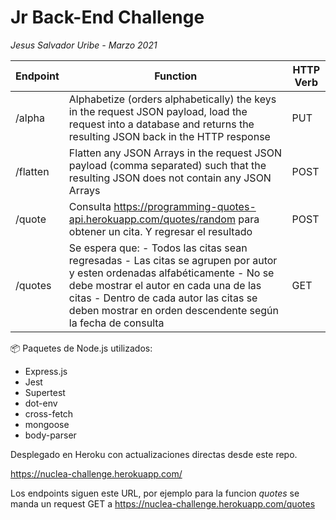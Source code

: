 # Jr Back-End Challenge
*Jesus Salvador Uribe - Marzo 2021*

| Endpoint | Function | HTTP Verb |
|----------|-------------------|-----------|
| /alpha   | Alphabetize (orders alphabetically) the keys in the request JSON payload, load the request into a database and returns the resulting JSON back in the HTTP response| PUT|
| /flatten | Flatten any JSON Arrays in the request JSON payload (comma separated) such that the resulting JSON does not contain any JSON Arrays| POST|
| /quote   | Consulta https://programming-quotes-api.herokuapp.com/quotes/random para obtener un cita. Y regresar el resultado| POST      |
| /quotes  | Se espera que: - Todos las citas sean regresadas - Las citas se agrupen por autor y esten ordenadas alfabéticamente - No se debe mostrar el autor en cada una de las citas - Dentro de cada autor las citas se deben mostrar en orden descendente según la fecha de consulta |  GET      |

📦 Paquetes de Node.js utilizados:

- Express.js
- Jest
- Supertest
- dot-env
- cross-fetch
- mongoose
- body-parser

Desplegado en Heroku con actualizaciones directas desde este repo.

https://nuclea-challenge.herokuapp.com/

Los endpoints siguen este URL, por ejemplo para la funcion *quotes* se manda un request GET a https://nuclea-challenge.herokuapp.com/quotes
